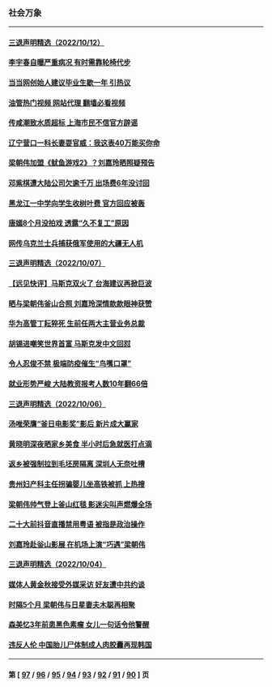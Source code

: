 ### 社会万象
---
#### [三退声明精选（2022/10/12）](../../pages/ncid282/n13844113.md?10131645) 
#### [李宇春自曝严重病况 有时需靠轮椅代步](../../pages/ncid282/n13844046.md?10131645) 
#### [当当网创始人建议毕业生歇一年 引热议](../../pages/ncid282/n13843779.md?10131645) 
#### [油管热门视频 网站代理 翻墙必看视频](http://209.222.30.114:81/youtube.html?10131645)
#### [传咸潮致水质超标 上海市民不信官方辟谣](../../pages/ncid282/n13843449.md?10131645) 
#### [辽宁营口一科长妻耍官威：我这表40万能买你命](../../pages/ncid282/n13842824.md?10131645) 
#### [梁朝伟加盟《鱿鱼游戏2》？刘嘉玲晒照疑预告](../../pages/ncid282/n13842595.md?10131645) 
#### [邓紫棋遭大陆公司欠逾千万 出场费6年没讨回](../../pages/ncid282/n13842612.md?10131645) 
#### [黑龙江一中学向学生收树叶费 官方回应被轰](../../pages/ncid282/n13842328.md?10131645) 
#### [唐嫣8个月没拍戏 透露“久不复工”原因](../../pages/ncid282/n13842010.md?10131645) 
#### [网传乌克兰士兵捕获俄军使用的大疆无人机](../../pages/ncid282/n13841959.md?10131645) 
#### [三退声明精选（2022/10/07）](../../pages/ncid282/n13841582.md?10131645) 
#### [【远见快评】马斯克双火了 台海建议再掀巨波](../../pages/ncid282/n13841116.md?10131645) 
#### [晒与梁朝伟釜山合照 刘嘉玲深情款款眼神获赞](../../pages/ncid282/n13841063.md?10131645) 
#### [华为高管丁耘猝死 生前任两大主营业务总裁](../../pages/ncid282/n13841075.md?10131645) 
#### [胡锡进嘲笑世界首富 马斯克发中文回怼](../../pages/ncid282/n13841056.md?10131645) 
#### [令人忍俊不禁 极端防疫催生“鸟嘴口罩”](../../pages/ncid282/n13840707.md?10131645) 
#### [就业形势严峻 大陆教资报考人数10年翻66倍](../../pages/ncid282/n13840671.md?10131645) 
#### [三退声明精选（2022/10/06）](../../pages/ncid282/n13840592.md?10131645) 
#### [汤唯荣膺“釜日电影奖”影后 新片成大赢家](../../pages/ncid282/n13840368.md?10131645) 
#### [黄晓明深夜晒家乡美食 半小时后急就医打点滴](../../pages/ncid282/n13840336.md?10131645) 
#### [返乡被强制拉到毛坯房隔离 深圳人无奈吐槽](../../pages/ncid282/n13839972.md?10131645) 
#### [贵州妇产科主任拐骗婴儿坐高铁被抓 上热搜](../../pages/ncid282/n13839917.md?10131645) 
#### [梁朝伟帅气登上釜山红毯 影迷尖叫声燃爆全场](../../pages/ncid282/n13839637.md?10131645) 
#### [二十大前抖音直播禁用粤语 被指是政治操作](../../pages/ncid282/n13839150.md?10131645) 
#### [刘嘉玲赴釡山影展 在机场上演“巧遇”梁朝伟](../../pages/ncid282/n13839026.md?10131645) 
#### [三退声明精选（2022/10/04）](../../pages/ncid282/n13839057.md?10131645) 
#### [媒体人黄金秋接受外媒采访 好友遭中共约谈](../../pages/ncid282/n13838646.md?10131645) 
#### [时隔5个月 梁朝伟与日星妻夫木聪再相聚](../../pages/ncid282/n13838260.md?10131645) 
#### [森美忆3年前患黑色素瘤 女儿一句话令他警醒](../../pages/ncid282/n13838236.md?10131645) 
#### [违反人伦 中国胎儿尸体制成人肉胶囊再现韩国](../../pages/ncid282/n13837111.md?10131645) 

---
#### 第 [ [97](./97.md?10131645) / [96](./96.md?10131645) / [95](./95.md?10131645) / [94](./94.md?10131645) / [93](./93.md?10131645) / [92](./92.md?10131645) / [91](./91.md?10131645) / [90](./90.md?10131645) ] 页
